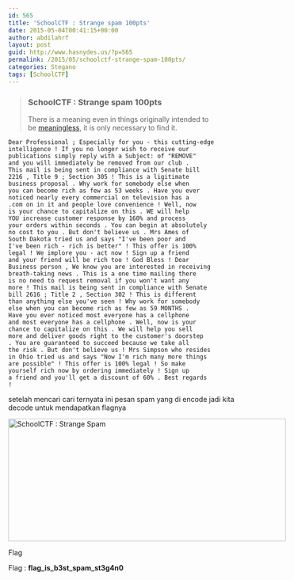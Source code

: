 ```yaml
---
id: 565
title: 'SchoolCTF : Strange spam 100pts'
date: 2015-05-04T00:41:15+00:00
author: abdilahrf
layout: post
guid: http://www.hasnydes.us/?p=565
permalink: /2015/05/schoolctf-strange-spam-100pts/
categories: Stegano
tags: [SchoolCTF]
---
```

> ### SchoolCTF : Strange spam 100pts
> 
> There is a meaning even in things originally intended to be [meaningless](http://school-ctf.org/files/spam_030c57b3cfcf6f0f135d72737e5af4d499f0cf13.txt), it is only necessary to find it.

<!--more-->

<pre data-src="spam.txt"><code class="language-markup">Dear Professional ; Especially for you - this cutting-edge 
intelligence ! If you no longer wish to receive our 
publications simply reply with a Subject: of "REMOVE" 
and you will immediately be removed from our club . 
This mail is being sent in compliance with Senate bill 
2216 , Title 9 ; Section 305 ! This is a ligitimate 
business proposal . Why work for somebody else when 
you can become rich as few as 53 weeks . Have you ever 
noticed nearly every commercial on television has a 
.com on in it and people love convenience ! Well, now 
is your chance to capitalize on this . WE will help 
YOU increase customer response by 160% and process 
your orders within seconds . You can begin at absolutely 
no cost to you . But don't believe us . Mrs Ames of 
South Dakota tried us and says "I've been poor and 
I've been rich - rich is better" ! This offer is 100% 
legal ! We implore you - act now ! Sign up a friend 
and your friend will be rich too ! God Bless ! Dear 
Business person , We know you are interested in receiving 
breath-taking news . This is a one time mailing there 
is no need to request removal if you won't want any 
more ! This mail is being sent in compliance with Senate 
bill 2616 ; Title 2 , Section 302 ! This is different 
than anything else you've seen ! Why work for somebody 
else when you can become rich as few as 59 MONTHS . 
Have you ever noticed most everyone has a cellphone 
and most everyone has a cellphone . Well, now is your 
chance to capitalize on this . We will help you sell 
more and deliver goods right to the customer's doorstep 
. You are guaranteed to succeed because we take all 
the risk . But don't believe us ! Mrs Simpson who resides 
in Ohio tried us and says "Now I'm rich many more things 
are possible" ! This offer is 100% legal ! So make 
yourself rich now by ordering immediately ! Sign up 
a friend and you'll get a discount of 60% . Best regards 
! </code></pre>

setelah mencari cari ternyata ini pesan spam yang di encode jadi kita decode untuk mendapatkan flagnya

<div id="attachment_566" style="width: 570px" class="wp-caption aligncenter">
  <a href="http://abdilahrf.me/images/2015/05/flag4.png"><img class="size-full wp-image-566" src="http://abdilahrf.me/images/2015/05/flag4.png" alt="SchoolCTF : Strange Spam" width="560" height="248" /></a>
  
  <p class="wp-caption-text">
    Flag
  </p>
</div>

Flag : **flag\_is\_b3st\_spam\_st3g4n0**